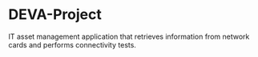 # DEVA-Project
IT asset management application that retrieves information from network cards and performs connectivity tests.
